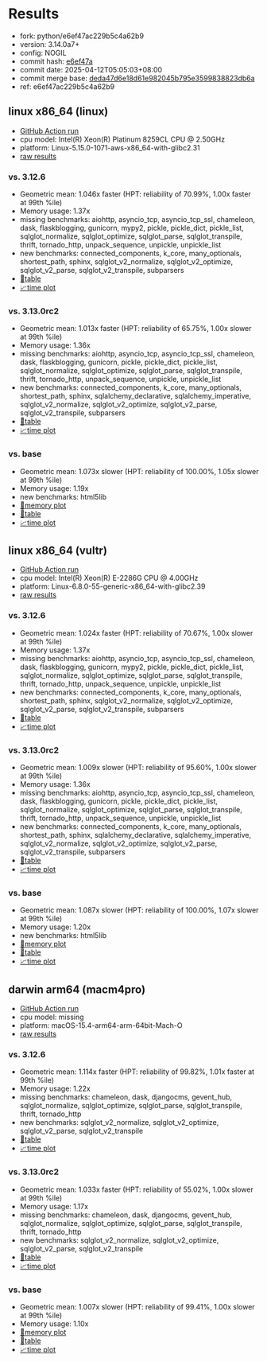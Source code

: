 # Results

- fork: python/e6ef47ac229b5c4a62b9
- version: 3.14.0a7+
- config: NOGIL
- commit hash: [e6ef47a](https://github.com/python/cpython/commit/e6ef47a)
- commit date: 2025-04-12T05:05:03+08:00
- commit merge base: [deda47d6e18d61e982045b795e3599838823db6a](https://github.com/python/cpython/commit/deda47d6e18d61e982045b795e3599838823db6a)
- ref: e6ef47ac229b5c4a62b9

## linux x86_64 (linux)

- [GitHub Action run](https://github.com/facebookexperimental/free-threading-benchmarking/actions/runs/14414871158)
- cpu model: Intel(R) Xeon(R) Platinum 8259CL CPU @ 2.50GHz
- platform: Linux-5.15.0-1071-aws-x86_64-with-glibc2.31
- [raw results](bm-20250412-linux-x86_64-python-e6ef47ac229b5c4a62b9-3.14.0a7%2B-e6ef47a.json)

### vs. 3.12.6

- Geometric mean: 1.046x faster (HPT: reliability of 70.99%, 1.00x faster at 99th %ile)
- Memory usage: 1.37x
- missing benchmarks: aiohttp, asyncio_tcp, asyncio_tcp_ssl, chameleon, dask, flaskblogging, gunicorn, mypy2, pickle, pickle_dict, pickle_list, sqlglot_normalize, sqlglot_optimize, sqlglot_parse, sqlglot_transpile, thrift, tornado_http, unpack_sequence, unpickle, unpickle_list
- new benchmarks: connected_components, k_core, many_optionals, shortest_path, sphinx, sqlglot_v2_normalize, sqlglot_v2_optimize, sqlglot_v2_parse, sqlglot_v2_transpile, subparsers
- [📄table](bm-20250412-linux-x86_64-python-e6ef47ac229b5c4a62b9-3.14.0a7%2B-e6ef47a-vs-3.12.6.md)
- [📈time plot](bm-20250412-linux-x86_64-python-e6ef47ac229b5c4a62b9-3.14.0a7%2B-e6ef47a-vs-3.12.6.svg)

### vs. 3.13.0rc2

- Geometric mean: 1.013x faster (HPT: reliability of 65.75%, 1.00x slower at 99th %ile)
- Memory usage: 1.36x
- missing benchmarks: aiohttp, asyncio_tcp, asyncio_tcp_ssl, chameleon, dask, flaskblogging, gunicorn, pickle, pickle_dict, pickle_list, sqlglot_normalize, sqlglot_optimize, sqlglot_parse, sqlglot_transpile, thrift, tornado_http, unpack_sequence, unpickle, unpickle_list
- new benchmarks: connected_components, k_core, many_optionals, shortest_path, sphinx, sqlalchemy_declarative, sqlalchemy_imperative, sqlglot_v2_normalize, sqlglot_v2_optimize, sqlglot_v2_parse, sqlglot_v2_transpile, subparsers
- [📄table](bm-20250412-linux-x86_64-python-e6ef47ac229b5c4a62b9-3.14.0a7%2B-e6ef47a-vs-3.13.0rc2.md)
- [📈time plot](bm-20250412-linux-x86_64-python-e6ef47ac229b5c4a62b9-3.14.0a7%2B-e6ef47a-vs-3.13.0rc2.svg)

### vs. base

- Geometric mean: 1.073x slower (HPT: reliability of 100.00%, 1.05x slower at 99th %ile)
- Memory usage: 1.19x
- new benchmarks: html5lib
- [🧠memory plot](bm-20250412-linux-x86_64-python-e6ef47ac229b5c4a62b9-3.14.0a7%2B-e6ef47a-vs-base-mem.svg)
- [📄table](bm-20250412-linux-x86_64-python-e6ef47ac229b5c4a62b9-3.14.0a7%2B-e6ef47a-vs-base.md)
- [📈time plot](bm-20250412-linux-x86_64-python-e6ef47ac229b5c4a62b9-3.14.0a7%2B-e6ef47a-vs-base.svg)

## linux x86_64 (vultr)

- [GitHub Action run](https://github.com/facebookexperimental/free-threading-benchmarking/actions/runs/14414871158)
- cpu model: Intel(R) Xeon(R) E-2286G CPU @ 4.00GHz
- platform: Linux-6.8.0-55-generic-x86_64-with-glibc2.39
- [raw results](bm-20250412-vultr-x86_64-python-e6ef47ac229b5c4a62b9-3.14.0a7%2B-e6ef47a.json)

### vs. 3.12.6

- Geometric mean: 1.024x faster (HPT: reliability of 70.67%, 1.00x slower at 99th %ile)
- Memory usage: 1.37x
- missing benchmarks: aiohttp, asyncio_tcp, asyncio_tcp_ssl, chameleon, dask, flaskblogging, gunicorn, mypy2, pickle, pickle_dict, pickle_list, sqlglot_normalize, sqlglot_optimize, sqlglot_parse, sqlglot_transpile, thrift, tornado_http, unpack_sequence, unpickle, unpickle_list
- new benchmarks: connected_components, k_core, many_optionals, shortest_path, sphinx, sqlglot_v2_normalize, sqlglot_v2_optimize, sqlglot_v2_parse, sqlglot_v2_transpile, subparsers
- [📄table](bm-20250412-vultr-x86_64-python-e6ef47ac229b5c4a62b9-3.14.0a7%2B-e6ef47a-vs-3.12.6.md)
- [📈time plot](bm-20250412-vultr-x86_64-python-e6ef47ac229b5c4a62b9-3.14.0a7%2B-e6ef47a-vs-3.12.6.svg)

### vs. 3.13.0rc2

- Geometric mean: 1.009x slower (HPT: reliability of 95.60%, 1.00x slower at 99th %ile)
- Memory usage: 1.36x
- missing benchmarks: aiohttp, asyncio_tcp, asyncio_tcp_ssl, chameleon, dask, flaskblogging, gunicorn, pickle, pickle_dict, pickle_list, sqlglot_normalize, sqlglot_optimize, sqlglot_parse, sqlglot_transpile, thrift, tornado_http, unpack_sequence, unpickle, unpickle_list
- new benchmarks: connected_components, k_core, many_optionals, shortest_path, sphinx, sqlalchemy_declarative, sqlalchemy_imperative, sqlglot_v2_normalize, sqlglot_v2_optimize, sqlglot_v2_parse, sqlglot_v2_transpile, subparsers
- [📄table](bm-20250412-vultr-x86_64-python-e6ef47ac229b5c4a62b9-3.14.0a7%2B-e6ef47a-vs-3.13.0rc2.md)
- [📈time plot](bm-20250412-vultr-x86_64-python-e6ef47ac229b5c4a62b9-3.14.0a7%2B-e6ef47a-vs-3.13.0rc2.svg)

### vs. base

- Geometric mean: 1.087x slower (HPT: reliability of 100.00%, 1.07x slower at 99th %ile)
- Memory usage: 1.20x
- new benchmarks: html5lib
- [🧠memory plot](bm-20250412-vultr-x86_64-python-e6ef47ac229b5c4a62b9-3.14.0a7%2B-e6ef47a-vs-base-mem.svg)
- [📄table](bm-20250412-vultr-x86_64-python-e6ef47ac229b5c4a62b9-3.14.0a7%2B-e6ef47a-vs-base.md)
- [📈time plot](bm-20250412-vultr-x86_64-python-e6ef47ac229b5c4a62b9-3.14.0a7%2B-e6ef47a-vs-base.svg)

## darwin arm64 (macm4pro)

- [GitHub Action run](https://github.com/facebookexperimental/free-threading-benchmarking/actions/runs/14414871158)
- cpu model: missing
- platform: macOS-15.4-arm64-arm-64bit-Mach-O
- [raw results](bm-20250412-macm4pro-arm64-python-e6ef47ac229b5c4a62b9-3.14.0a7%2B-e6ef47a.json)

### vs. 3.12.6

- Geometric mean: 1.114x faster (HPT: reliability of 99.82%, 1.01x faster at 99th %ile)
- Memory usage: 1.22x
- missing benchmarks: chameleon, dask, djangocms, gevent_hub, sqlglot_normalize, sqlglot_optimize, sqlglot_parse, sqlglot_transpile, thrift, tornado_http
- new benchmarks: sqlglot_v2_normalize, sqlglot_v2_optimize, sqlglot_v2_parse, sqlglot_v2_transpile
- [📄table](bm-20250412-macm4pro-arm64-python-e6ef47ac229b5c4a62b9-3.14.0a7%2B-e6ef47a-vs-3.12.6.md)
- [📈time plot](bm-20250412-macm4pro-arm64-python-e6ef47ac229b5c4a62b9-3.14.0a7%2B-e6ef47a-vs-3.12.6.svg)

### vs. 3.13.0rc2

- Geometric mean: 1.033x faster (HPT: reliability of 55.02%, 1.00x slower at 99th %ile)
- Memory usage: 1.17x
- missing benchmarks: chameleon, dask, djangocms, gevent_hub, sqlglot_normalize, sqlglot_optimize, sqlglot_parse, sqlglot_transpile, thrift, tornado_http
- new benchmarks: sqlglot_v2_normalize, sqlglot_v2_optimize, sqlglot_v2_parse, sqlglot_v2_transpile
- [📄table](bm-20250412-macm4pro-arm64-python-e6ef47ac229b5c4a62b9-3.14.0a7%2B-e6ef47a-vs-3.13.0rc2.md)
- [📈time plot](bm-20250412-macm4pro-arm64-python-e6ef47ac229b5c4a62b9-3.14.0a7%2B-e6ef47a-vs-3.13.0rc2.svg)

### vs. base

- Geometric mean: 1.007x slower (HPT: reliability of 99.41%, 1.00x slower at 99th %ile)
- Memory usage: 1.10x
- [🧠memory plot](bm-20250412-macm4pro-arm64-python-e6ef47ac229b5c4a62b9-3.14.0a7%2B-e6ef47a-vs-base-mem.svg)
- [📄table](bm-20250412-macm4pro-arm64-python-e6ef47ac229b5c4a62b9-3.14.0a7%2B-e6ef47a-vs-base.md)
- [📈time plot](bm-20250412-macm4pro-arm64-python-e6ef47ac229b5c4a62b9-3.14.0a7%2B-e6ef47a-vs-base.svg)

